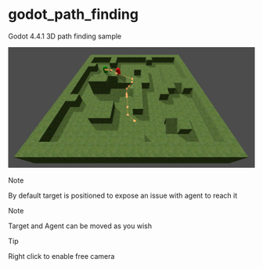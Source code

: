 # godot_path_finding

Godot 4.4.1 3D path finding sample

![Screenshot of the project running](screenshot.png)

> [!NOTE]
> By default target is positioned to expose an issue with agent to reach it

> [!NOTE]
> Target and Agent can be moved as you wish

> [!TIP]
> Right click to enable free camera